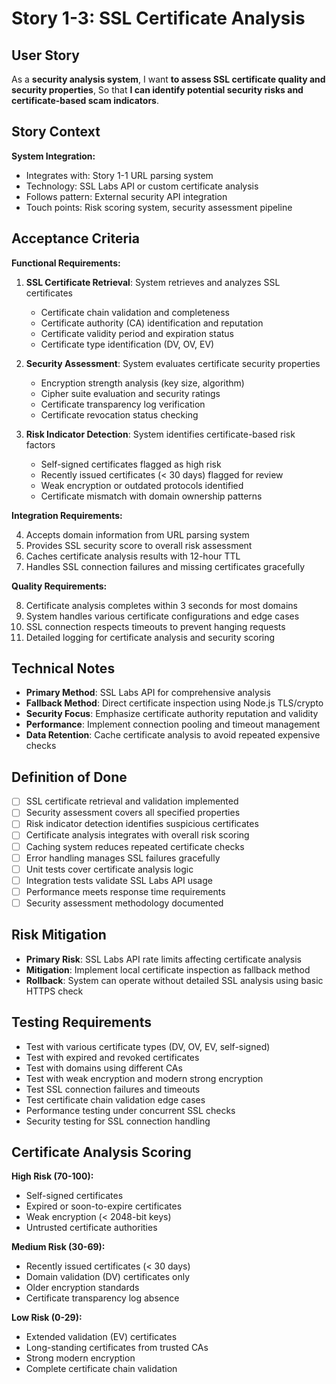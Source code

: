 # Story 1-3: SSL Certificate Analysis

## User Story

As a **security analysis system**,
I want **to assess SSL certificate quality and security properties**,
So that **I can identify potential security risks and certificate-based scam indicators**.

## Story Context

**System Integration:**
- Integrates with: Story 1-1 URL parsing system
- Technology: SSL Labs API or custom certificate analysis
- Follows pattern: External security API integration
- Touch points: Risk scoring system, security assessment pipeline

## Acceptance Criteria

**Functional Requirements:**

1. **SSL Certificate Retrieval**: System retrieves and analyzes SSL certificates
   - Certificate chain validation and completeness
   - Certificate authority (CA) identification and reputation
   - Certificate validity period and expiration status
   - Certificate type identification (DV, OV, EV)

2. **Security Assessment**: System evaluates certificate security properties
   - Encryption strength analysis (key size, algorithm)
   - Cipher suite evaluation and security ratings
   - Certificate transparency log verification
   - Certificate revocation status checking

3. **Risk Indicator Detection**: System identifies certificate-based risk factors
   - Self-signed certificates flagged as high risk
   - Recently issued certificates (< 30 days) flagged for review
   - Weak encryption or outdated protocols identified
   - Certificate mismatch with domain ownership patterns

**Integration Requirements:**

4. Accepts domain information from URL parsing system
5. Provides SSL security score to overall risk assessment
6. Caches certificate analysis results with 12-hour TTL
7. Handles SSL connection failures and missing certificates gracefully

**Quality Requirements:**

8. Certificate analysis completes within 3 seconds for most domains
9. System handles various certificate configurations and edge cases
10. SSL connection respects timeouts to prevent hanging requests
11. Detailed logging for certificate analysis and security scoring

## Technical Notes

- **Primary Method**: SSL Labs API for comprehensive analysis
- **Fallback Method**: Direct certificate inspection using Node.js TLS/crypto
- **Security Focus**: Emphasize certificate authority reputation and validity
- **Performance**: Implement connection pooling and timeout management
- **Data Retention**: Cache certificate analysis to avoid repeated expensive checks

## Definition of Done

- [ ] SSL certificate retrieval and validation implemented
- [ ] Security assessment covers all specified properties
- [ ] Risk indicator detection identifies suspicious certificates
- [ ] Certificate analysis integrates with overall risk scoring
- [ ] Caching system reduces repeated certificate checks
- [ ] Error handling manages SSL failures gracefully
- [ ] Unit tests cover certificate analysis logic
- [ ] Integration tests validate SSL Labs API usage
- [ ] Performance meets response time requirements
- [ ] Security assessment methodology documented

## Risk Mitigation

- **Primary Risk**: SSL Labs API rate limits affecting certificate analysis
- **Mitigation**: Implement local certificate inspection as fallback method
- **Rollback**: System can operate without detailed SSL analysis using basic HTTPS check

## Testing Requirements

- Test with various certificate types (DV, OV, EV, self-signed)
- Test with expired and revoked certificates
- Test with domains using different CAs
- Test with weak encryption and modern strong encryption
- Test SSL connection failures and timeouts
- Test certificate chain validation edge cases
- Performance testing under concurrent SSL checks
- Security testing for SSL connection handling

## Certificate Analysis Scoring

**High Risk (70-100):**
- Self-signed certificates
- Expired or soon-to-expire certificates
- Weak encryption (< 2048-bit keys)
- Untrusted certificate authorities

**Medium Risk (30-69):**
- Recently issued certificates (< 30 days)
- Domain validation (DV) certificates only
- Older encryption standards
- Certificate transparency log absence

**Low Risk (0-29):**
- Extended validation (EV) certificates
- Long-standing certificates from trusted CAs
- Strong modern encryption
- Complete certificate chain validation